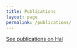 ```yaml
---
title: Publications
layout: page
permalink: /publications/
---
```


[See publications on Hal](https://hal.science/search/index?q=Haetham+AL+ASWAD)